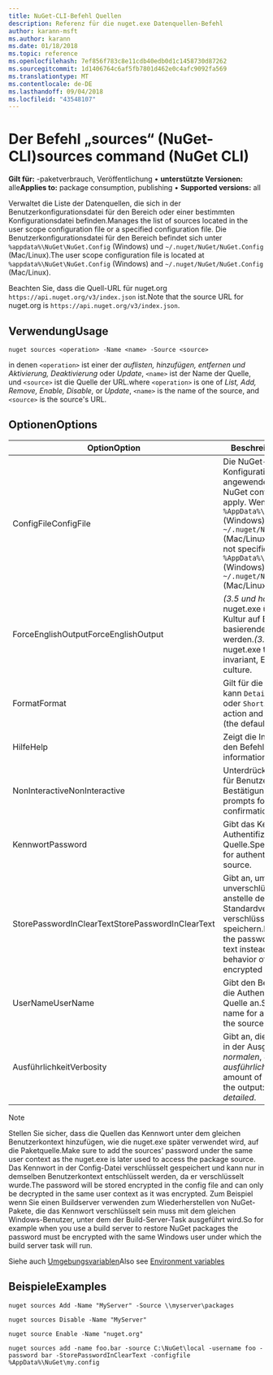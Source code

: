 ```yaml
---
title: NuGet-CLI-Befehl Quellen
description: Referenz für die nuget.exe Datenquellen-Befehl
author: karann-msft
ms.author: karann
ms.date: 01/18/2018
ms.topic: reference
ms.openlocfilehash: 7ef856f783c8e11cdb40edb0d1c1458730d87262
ms.sourcegitcommit: 1d1406764c6af5fb7801d462e0c4afc9092fa569
ms.translationtype: MT
ms.contentlocale: de-DE
ms.lasthandoff: 09/04/2018
ms.locfileid: "43548107"
---
```

# <a name="sources-command-nuget-cli"></a><span data-ttu-id="b57d6-103">Der Befehl „sources“ (NuGet-CLI)</span><span class="sxs-lookup"><span data-stu-id="b57d6-103">sources command (NuGet CLI)</span></span>

<span data-ttu-id="b57d6-104">**Gilt für:** -paketverbrauch, Veröffentlichung &bullet; **unterstützte Versionen:** alle</span><span class="sxs-lookup"><span data-stu-id="b57d6-104">**Applies to:** package consumption, publishing &bullet; **Supported versions:** all</span></span>

<span data-ttu-id="b57d6-105">Verwaltet die Liste der Datenquellen, die sich in der Benutzerkonfigurationsdatei für den Bereich oder einer bestimmten Konfigurationsdatei befinden.</span><span class="sxs-lookup"><span data-stu-id="b57d6-105">Manages the list of sources located in the user scope configuration file or a specified configuration file.</span></span> <span data-ttu-id="b57d6-106">Die Benutzerkonfigurationsdatei für den Bereich befindet sich unter `%appdata%\NuGet\NuGet.Config` (Windows) und `~/.nuget/NuGet/NuGet.Config` (Mac/Linux).</span><span class="sxs-lookup"><span data-stu-id="b57d6-106">The user scope configuration file is located at `%appdata%\NuGet\NuGet.Config` (Windows) and `~/.nuget/NuGet/NuGet.Config` (Mac/Linux).</span></span>

<span data-ttu-id="b57d6-107">Beachten Sie, dass die Quell-URL für nuget.org `https://api.nuget.org/v3/index.json` ist.</span><span class="sxs-lookup"><span data-stu-id="b57d6-107">Note that the source URL for nuget.org is `https://api.nuget.org/v3/index.json`.</span></span>

## <a name="usage"></a><span data-ttu-id="b57d6-108">Verwendung</span><span class="sxs-lookup"><span data-stu-id="b57d6-108">Usage</span></span>

```cli
nuget sources <operation> -Name <name> -Source <source>
```

<span data-ttu-id="b57d6-109">in denen `<operation>` ist einer der *auflisten, hinzufügen, entfernen und Aktivierung, Deaktivierung* oder *Update*, `<name>` ist der Name der Quelle, und `<source>` ist die Quelle der URL.</span><span class="sxs-lookup"><span data-stu-id="b57d6-109">where `<operation>` is one of *List, Add, Remove, Enable, Disable,* or *Update*, `<name>` is the name of the source, and `<source>` is the source's URL.</span></span>

## <a name="options"></a><span data-ttu-id="b57d6-110">Optionen</span><span class="sxs-lookup"><span data-stu-id="b57d6-110">Options</span></span>

| <span data-ttu-id="b57d6-111">Option</span><span class="sxs-lookup"><span data-stu-id="b57d6-111">Option</span></span> | <span data-ttu-id="b57d6-112">Beschreibung</span><span class="sxs-lookup"><span data-stu-id="b57d6-112">Description</span></span> |
| --- | --- |
| <span data-ttu-id="b57d6-113">ConfigFile</span><span class="sxs-lookup"><span data-stu-id="b57d6-113">ConfigFile</span></span> | <span data-ttu-id="b57d6-114">Die NuGet-Konfigurationsdatei angewendet werden soll.</span><span class="sxs-lookup"><span data-stu-id="b57d6-114">The NuGet configuration file to apply.</span></span> <span data-ttu-id="b57d6-115">Wenn nicht angegeben, `%AppData%\NuGet\NuGet.Config` (Windows) oder `~/.nuget/NuGet/NuGet.Config` (Mac/Linux) verwendet wird.</span><span class="sxs-lookup"><span data-stu-id="b57d6-115">If not specified, `%AppData%\NuGet\NuGet.Config` (Windows) or `~/.nuget/NuGet/NuGet.Config` (Mac/Linux) is used.</span></span>|
| <span data-ttu-id="b57d6-116">ForceEnglishOutput</span><span class="sxs-lookup"><span data-stu-id="b57d6-116">ForceEnglishOutput</span></span> | <span data-ttu-id="b57d6-117">*(3.5 und höher)*  Erzwingt nuget.exe über eine invariante Kultur auf Englisch basierenden ausgeführt werden.</span><span class="sxs-lookup"><span data-stu-id="b57d6-117">*(3.5+)* Forces nuget.exe to run using an invariant, English-based culture.</span></span> |
| <span data-ttu-id="b57d6-118">Format</span><span class="sxs-lookup"><span data-stu-id="b57d6-118">Format</span></span> | <span data-ttu-id="b57d6-119">Gilt für die `list` Aktion und kann `Detailed` (Standard) oder `Short`.</span><span class="sxs-lookup"><span data-stu-id="b57d6-119">Applies to the `list` action and can be `Detailed` (the default) or `Short`.</span></span> |
| <span data-ttu-id="b57d6-120">Hilfe</span><span class="sxs-lookup"><span data-stu-id="b57d6-120">Help</span></span> | <span data-ttu-id="b57d6-121">Zeigt die Informationen für den Befehl Hilfe.</span><span class="sxs-lookup"><span data-stu-id="b57d6-121">Displays help information for the command.</span></span> |
| <span data-ttu-id="b57d6-122">NonInteractive</span><span class="sxs-lookup"><span data-stu-id="b57d6-122">NonInteractive</span></span> | <span data-ttu-id="b57d6-123">Unterdrückt aufforderungen für Benutzereingaben oder Bestätigungen an.</span><span class="sxs-lookup"><span data-stu-id="b57d6-123">Suppresses prompts for user input or confirmations.</span></span> |
| <span data-ttu-id="b57d6-124">Kennwort</span><span class="sxs-lookup"><span data-stu-id="b57d6-124">Password</span></span> | <span data-ttu-id="b57d6-125">Gibt das Kennwort für die Authentifizierung mit der Quelle.</span><span class="sxs-lookup"><span data-stu-id="b57d6-125">Specifies the password for authenticating with the source.</span></span> |
| <span data-ttu-id="b57d6-126">StorePasswordInClearText</span><span class="sxs-lookup"><span data-stu-id="b57d6-126">StorePasswordInClearText</span></span> | <span data-ttu-id="b57d6-127">Gibt an, um das Kennwort in unverschlüsselter Text anstelle des Standardverhaltens speichern verschlüsselten Form speichern.</span><span class="sxs-lookup"><span data-stu-id="b57d6-127">Indicates to store the password in unencrypted text instead of the default behavior of storing an encrypted form.</span></span> |
| <span data-ttu-id="b57d6-128">UserName</span><span class="sxs-lookup"><span data-stu-id="b57d6-128">UserName</span></span> | <span data-ttu-id="b57d6-129">Gibt den Benutzernamen für die Authentifizierung mit der Quelle an.</span><span class="sxs-lookup"><span data-stu-id="b57d6-129">Specifies the user name for authenticating with the source.</span></span> |
| <span data-ttu-id="b57d6-130">Ausführlichkeit</span><span class="sxs-lookup"><span data-stu-id="b57d6-130">Verbosity</span></span> | <span data-ttu-id="b57d6-131">Gibt an, die Anzahl der Details in der Ausgabe angezeigt: *normalen*, *quiet*, *ausführliche*.</span><span class="sxs-lookup"><span data-stu-id="b57d6-131">Specifies the amount of detail displayed in the output: *normal*, *quiet*, *detailed*.</span></span> |

> [!Note]
> <span data-ttu-id="b57d6-132">Stellen Sie sicher, dass die Quellen das Kennwort unter dem gleichen Benutzerkontext hinzufügen, wie die nuget.exe später verwendet wird, auf die Paketquelle.</span><span class="sxs-lookup"><span data-stu-id="b57d6-132">Make sure to add the sources' password under the same user context as the nuget.exe is later used to access the package source.</span></span> <span data-ttu-id="b57d6-133">Das Kennwort in der Config-Datei verschlüsselt gespeichert und kann nur in demselben Benutzerkontext entschlüsselt werden, da er verschlüsselt wurde.</span><span class="sxs-lookup"><span data-stu-id="b57d6-133">The password will be stored encrypted in the config file and can only be decrypted in the same user context as it was encrypted.</span></span> <span data-ttu-id="b57d6-134">Zum Beispiel wenn Sie einen Buildserver verwenden zum Wiederherstellen von NuGet-Pakete, die das Kennwort verschlüsselt sein muss mit dem gleichen Windows-Benutzer, unter dem der Build-Server-Task ausgeführt wird.</span><span class="sxs-lookup"><span data-stu-id="b57d6-134">So for example when you use a build server to restore NuGet packages the password must be encrypted with the same Windows user under which  the build server task will run.</span></span>

<span data-ttu-id="b57d6-135">Siehe auch [Umgebungsvariablen](cli-ref-environment-variables.md)</span><span class="sxs-lookup"><span data-stu-id="b57d6-135">Also see [Environment variables](cli-ref-environment-variables.md)</span></span>

## <a name="examples"></a><span data-ttu-id="b57d6-136">Beispiele</span><span class="sxs-lookup"><span data-stu-id="b57d6-136">Examples</span></span>

```cli
nuget sources Add -Name "MyServer" -Source \\myserver\packages

nuget sources Disable -Name "MyServer"

nuget source Enable -Name "nuget.org"

nuget sources add -name foo.bar -source C:\NuGet\local -username foo -password bar -StorePasswordInClearText -configfile %AppData%\NuGet\my.config
```
